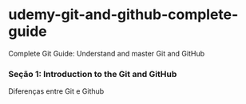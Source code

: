 # udemy-git-and-github-complete-guide
Complete Git Guide: Understand and master Git and GitHub

### Seção 1: Introduction to the Git and GitHub
Diferenças entre Git e Github
